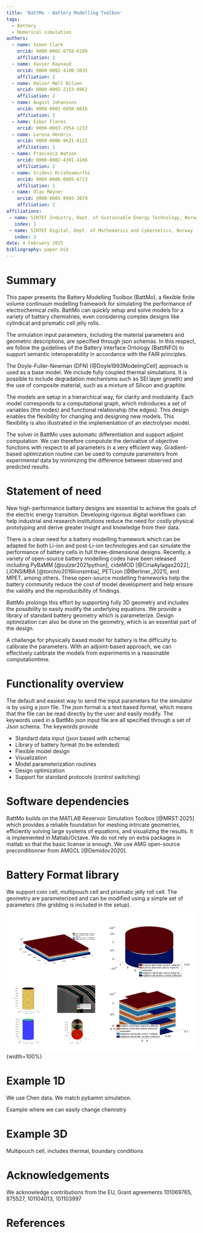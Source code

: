 ```yaml
---
title: 'BattMo - Battery Modelling Toolbox'
tags:
  - Battery
  - Numerical simulation
authors:
  - name: Simon Clark
    orcid: 0000-0002-8758-6109
    affiliation: 1
  - name: Xavier Raynaud
    orcid: 0000-0002-4100-3035
    affiliation: 2
  - name: Halvor Møll Nilsen
    orcid: 0000-0002-2153-0962
    affiliation: 2
  - name: August Johansson
    orcid: 0000-0001-6950-6016
    affiliation: 2
  - name: Eibar Flores
    orcid: 0000-0003-2954-1233
  - name: Lorena Hendrix
    orcid: 0009-0006-9621-6122
    affiliation: 1
  - name: Francesca Watson
    orcid: 0000-0002-4391-4166
    affiliation: 2
  - name: Sridevi Krishnamurthi
    orcid: 0009-0006-0805-6713
    affiliation: 1
  - name: Olav Møyner
    orcid: 0000-0001-9993-3879
    affiliation: 2
affiliations:
 - name: SINTEF Industry, Dept. of Sustainable Energy Technology, Norway
   index: 1
 - name: SINTEF Digital, Dept. of Mathematics and Cybernetics, Norway
   index: 2
date: 4 February 2025
bibliography: paper.bib
---
```


# Summary

This paper presents the Battery Modelling Toolbox (BattMo), a flexible finite volume continuum modelling framework for
simulating the performance of electrochemical cells. BattMo can quickly setup and solve models for a variety of battery
chemistries, even considering complex designs like cylindical and prismatic cell jelly rolls.

The simulation input parameters, including the material parameters and geometric descriptions, are specified through
json schemas. In this respect, we follow the guidelines of the Battery Interface Ontology (BattINFO) to support semantic
interoperability in accordance with the FAIR principles. 

The Doyle-Fuller-Newman (DFN) [@Doyle1993ModelingCell] approach is used as a base model. We include fully coupled
thermal simulations. It is possible to include degradation mechanisms such as SEI layer growth) and the use of composite
material, such as a mixture of Silicon and graphite.

The models are setup in a hierarchical way, for clarity and modularity. Each model corresponds to a computational graph,
which indroduces a set of variables (the nodes) and functional relationship (the edges). This design enables the
flexibility for changing and designing new models. This flexibility is also illustrated in the implementation of an
electrolyser model.

The solver in BattMo uses automatic differentiation and support adjoint computation. We can therefore computute the
derivative of objective functions with respect to all parameters in a very efficient way. Gradient-based optimization
routine can be used to compute parameters from experimental data by minimizing the difference between observed and
predicted results.

# Statement of need

New high-performance battery designs are essential to achieve the goals of the electric energy transition. Developing
rigorous digital workflows can help industrial and research institutions reduce the need for costly physical prototyping
and derive greater insight and knowledge from their data.

There is a clear need for a battery modelling framework which can be adapted for both Li-ion and post-Li-ion
technologies and can simulate the performance of battery cells in full three-dimensional designs. Recently, a variety of
open-source battery modelling codes have been released including PyBaMM [@sulzer2021python], cideMOD
[@CiriaAylagas2022], LIONSIMBA [@torchio2016lionsimba], PETLion [@Berliner_2021], and MPET, among others. These
open-source modelling frameworks help the battery community reduce the cost of model development and help ensure the
validity and the reproducibility of findings.

BattMo prolongs this effort by supporting fully 3D geometry and includes the possibility to easily modify the underlying
equations. We provide a library of standard battery geometry which is parameterize. Design optimization can also be done
on the geometry, which is an essential part of the design.

A challenge for physically based model for battery is the difficulty to calibrate the parameters. With an adjoint-based
approach, we can effectively calibrate the models from experiments in a reasonable computationtime.

# Functionality overview

The default and easiest way to send the input parameters for the simulator is by using a json file. The json format is a
text based format, which means that the file can be read directly by the user and easily modify. The keywords used in a
BattMo json input file are all specified through a set of Json schema. The keywords provide 

- Standard data input (json based with schema)
- Library of battery format (to be extended)
- Flexible model design 
- Visualization
- Model parameterization routines
- Design optimization
- Support for standard protocols (control switching)

# Software dependencies

BattMo builds on the MATLAB Reservoir Simulation Toolbox [@MRST:2025] which provides a reliable foundation for meshing
intricate geometries, efficiently solving large systems of equations, and visualizing the results. It is implemented in
Matlab/Octave. We do not rely on extra packages in matlab so that the basic license is enough. We use AMG open-source
preconditionner from AMGCL [@Demidov2020].

# Battery Format library

We support coin cell, multipouch cell and prismatic jelly roll cell. The geometry are parameterized and can be modified
using a simple set of parameters (the gridding is included in the setup).

![Battery geometries \label{fig:geometries}](figs/batterygeometries.png){width=100%}

# Example 1D

We use Chen data. We match pybamm simulation. 

Example where we can easily change chemistry

# Example 3D

Multipouch cell, includes thermal, boundary conditions

# Acknowledgements

We acknowledge contributions from the EU, Grant agreements 101069765, 875527, 101104013, 101103997

# References
